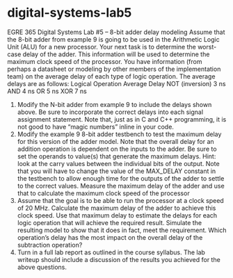 # digital-systems-lab5

EGRE 365 Digital Systems
Lab #5 – 8-bit adder delay modeling
Assume that the 8-bit adder from example 9 is going to be used in the Arithmetic Logic
Unit (ALU) for a new processor. Your next task is to determine the worst-case delay of the
adder. This information will be used to determine the maximum clock speed of the
processor. You have information (from perhaps a datasheet or modeling by other members
of the implementation team) on the average delay of each type of logic operation. The
average delays are as follows:
Logical Operation Average Delay
 NOT (inversion) 3 ns
 AND 4 ns
 OR 5 ns
 XOR 7 ns
1) Modify the N-bit adder from example 9 to include the delays shown above. Be sure to
incorporate the correct delays into each signal assignment statement. Note that, just as in
C and C++ programming, it is not good to have “magic numbers” inline in your code.
2) Modify the example 9 8-bit adder testbench to test the maximum delay for this version
of the adder model. Note that the overall delay for an addition operation is dependent on
the inputs to the adder. Be sure to set the operands to value(s) that generate the maximum
delays. Hint: look at the carry values between the individual bits of the output. Note that
you will have to change the value of the MAX_DELAY constant in the testbench to allow
enough time for the outputs of the adder to settle to the correct values.
Measure the maximum delay of the adder and use that to calculate the maximum clock
speed of the processor
3) Assume that the goal is to be able to run the processor at a clock speed of 20 MHz.
Calculate the maximum delay of the adder to achieve this clock speed. Use that maximum
delay to estimate the delays for each logic operation that will achieve the required result.
Simulate the resulting model to show that it does in fact, meet the requirement. Which
operation’s delay has the most impact on the overall delay of the subtraction operation?
4) Turn in a full lab report as outlined in the course syllabus. The lab writeup should include
a discussion of the results you achieved for the above questions.
